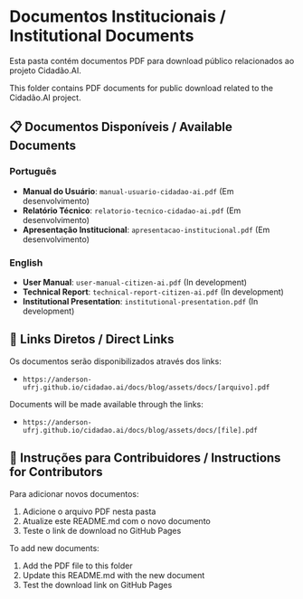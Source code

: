 # Documentos Institucionais / Institutional Documents

Esta pasta contém documentos PDF para download público relacionados ao projeto Cidadão.AI.

This folder contains PDF documents for public download related to the Cidadão.AI project.

## 📋 Documentos Disponíveis / Available Documents

### Português
- **Manual do Usuário**: `manual-usuario-cidadao-ai.pdf` (Em desenvolvimento)
- **Relatório Técnico**: `relatorio-tecnico-cidadao-ai.pdf` (Em desenvolvimento)
- **Apresentação Institucional**: `apresentacao-institucional.pdf` (Em desenvolvimento)

### English
- **User Manual**: `user-manual-citizen-ai.pdf` (In development)
- **Technical Report**: `technical-report-citizen-ai.pdf` (In development)
- **Institutional Presentation**: `institutional-presentation.pdf` (In development)

## 🔗 Links Diretos / Direct Links

Os documentos serão disponibilizados através dos links:
- `https://anderson-ufrj.github.io/cidadao.ai/docs/blog/assets/docs/[arquivo].pdf`

Documents will be made available through the links:
- `https://anderson-ufrj.github.io/cidadao.ai/docs/blog/assets/docs/[file].pdf`

## 📝 Instruções para Contribuidores / Instructions for Contributors

Para adicionar novos documentos:
1. Adicione o arquivo PDF nesta pasta
2. Atualize este README.md com o novo documento
3. Teste o link de download no GitHub Pages

To add new documents:
1. Add the PDF file to this folder
2. Update this README.md with the new document
3. Test the download link on GitHub Pages
